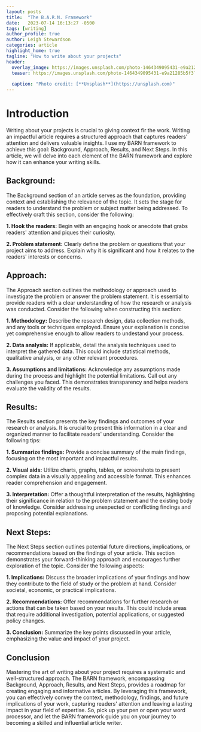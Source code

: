 ```yaml
---
layout: posts
title:  "The B.A.R.N. Framework"
date:   2023-07-14 16:13:27 -0500
tags: [writing]
author_profile: true
author: Leigh Stewardson
categories: article
highlight_home: true
tagline: "How to write about your projects"
header:
  overlay_image: https://images.unsplash.com/photo-1464349095431-e9a21285b5f3?ixlib=rb-4.0.3&ixid=M3wxMjA3fDB8MHxwaG90by1wYWdlfHx8fGVufDB8fHx8fA%3D%3D&auto=format&fit=crop&w=3036&q=80
  teaser: https://images.unsplash.com/photo-1464349095431-e9a21285b5f3?ixlib=rb-4.0.3&ixid=M3wxMjA3fDB8MHxwaG90by1wYWdlfHx8fGVufDB8fHx8fA%3D%3D&auto=format&fit=crop&w=3036&q=80
  
  caption: "Photo credit: [**Unsplash**](https://unsplash.com)"
---
```


# Introduction
Writing about your projects is crucial to giving context fir the work. Writing an impactful article requires a structured approach that captures readers' attention and delivers valuable insights. I use my BARN framework to achieve this goal: Background, Approach, Results, and Next Steps. In this article, we will delve into each element of the BARN framework and explore how it can enhance your writing skills.

## Background:
The Background section of an article serves as the foundation, providing context and establishing the relevance of the topic. It sets the stage for readers to understand the problem or subject matter being addressed. To effectively craft this section, consider the following:

**1. Hook the readers:** Begin with an engaging hook or anecdote that grabs readers' attention and piques their curiosity.

**2. Problem statement:** Clearly define the problem or questions that your project aims to address. Explain why it is significant and how it relates to the readers' interests or concerns.

## Approach:
The Approach section outlines the methodology or approach used to investigate the problem or answer the problem statement. It is essential to provide readers with a clear understanding of how the research or analysis was conducted. Consider the following when constructing this section:

**1. Methodology:** Describe the research design, data collection methods, and any tools or techniques employed. Ensure your explanation is concise yet comprehensive enough to allow readers to undestand your process.

**2. Data analysis:** If applicable, detail the analysis techniques used to interpret the gathered data. This could include statistical methods, qualitative analysis, or any other relevant procedures.

**3. Assumptions and limitations:** Acknowledge any assumptions made during the process and highlight the potential limitations. Call out any challenges you faced. This demonstrates transparency and helps readers evaluate the validity of the results.

## Results:
The Results section presents the key findings and outcomes of your research or analysis. It is crucial to present this information in a clear and organized manner to facilitate readers' understanding. Consider the following tips:

**1. Summarize findings:** Provide a concise summary of the main findings, focusing on the most important and impactful results.

**2. Visual aids:** Utilize charts, graphs, tables, or screenshots to present complex data in a visually appealing and accessible format. This enhances reader comprehension and engagement.

**3. Interpretation:** Offer a thoughtful interpretation of the results, highlighting their significance in relation to the problem statement and the existing body of knowledge. Consider addressing unexpected or conflicting findings and proposing potential explanations.

## Next Steps:
The Next Steps section outlines potential future directions, implications, or recommendations based on the findings of your article. This section demonstrates your forward-thinking approach and encourages further exploration of the topic. Consider the following aspects:

**1. Implications:** Discuss the broader implications of your findings and how they contribute to the field of study or the problem at hand. Consider societal, economic, or practical implications.

**2. Recommendations:** Offer recommendations for further research or actions that can be taken based on your results. This could include areas that require additional investigation, potential applications, or suggested policy changes.

**3. Conclusion:** Summarize the key points discussed in your article, emphasizing the value and impact of your project.

## Conclusion
Mastering the art of writing about your project requires a systematic and well-structured approach. The BARN framework, encompassing Background, Approach, Results, and Next Steps, provides a roadmap for creating engaging and informative articles. By leveraging this framework, you can effectively convey the context, methodology, findings, and future implications of your work, capturing readers' attention and leaving a lasting impact in your field of expertise. So, pick up your pen or open your word processor, and let the BARN framework guide you on your journey to becoming a skilled and influential article writer.
